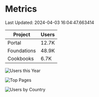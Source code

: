 # Metrics 

Last Updated: 2024-04-03 16:04:47.663414

| Project | Users |
| ----- | ----- |
| Portal | 12.7K |
| Foundations | 48.9K |
| Cookbooks | 6.7K |

![Users this Year](metrics/thisyear.png)

![Top Pages](metrics/toppages.png)

![Users by Country](metrics/bycountry.png)

